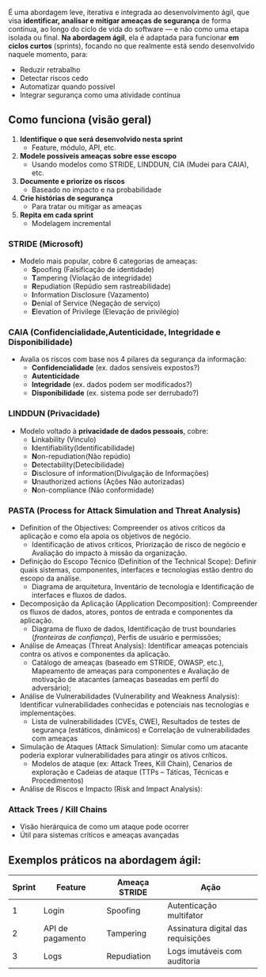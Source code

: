 É uma abordagem leve, iterativa e integrada ao desenvolvimento ágil, que visa **identificar, analisar e mitigar ameaças de segurança** de forma contínua, ao longo do ciclo de vida do software — e não como uma etapa isolada ou final.
**Na abordagem ágil**, ela é adaptada para funcionar **em ciclos curtos** (sprints), focando no que realmente está sendo desenvolvido naquele momento, para:

- Reduzir retrabalho
- Detectar riscos cedo
- Automatizar quando possível
- Integrar segurança como uma atividade contínua

## Como funciona (visão geral)

1. **Identifique o que será desenvolvido nesta sprint**
    - Feature, módulo, API, etc.
2. **Modele possíveis ameaças sobre esse escopo**
    - Usando modelos como STRIDE, LINDDUN, CIA (Mudei para CAIA), etc.
3. **Documente e priorize os riscos**
    - Baseado no impacto e na probabilidade
4. **Crie histórias de segurança**
    - Para tratar ou mitigar as ameaças
5. **Repita em cada sprint**
    - Modelagem incremental

### **STRIDE** (Microsoft)
- Modelo mais popular, cobre 6 categorias de ameaças:
    - **S**poofing (Falsificação de identidade)
    - **T**ampering (Violação de integridade)
    - **R**epudiation (Repúdio sem rastreabilidade)
    - **I**nformation Disclosure (Vazamento)
    - **D**enial of Service (Negação de serviço)
    - **E**levation of Privilege (Elevação de privilégio)
### **CAIA** (Confidencialidade,Autenticidade,  Integridade e Disponibilidade)

- Avalia os riscos com base nos 4 pilares da segurança da informação:
    - **Confidencialidade** (ex. dados sensíveis expostos?)
    - **Autenticidade**
    - **Integridade** (ex. dados podem ser modificados?)
    - **Disponibilidade** (ex. sistema pode ser derrubado?)
### **LINDDUN** (Privacidade)
- Modelo voltado à **privacidade de dados pessoais**, cobre:
    - **L**inkability (Vinculo)
    - **I**dentifiability(Identificabilidade)
    - **N**on-repudiation(Não repúdio)
    - **D**etectability(Detecibilidade)
    - **D**isclosure of information(Divulgação de Informações)
    - **U**nauthorized actions (Ações Não autorizadas)
    - **N**on-compliance (Não conformidade)
### **PASTA** (Process for Attack Simulation and Threat Analysis)
- Definition of the Objectives: Compreender os ativos críticos da aplicação e como ela apoia os objetivos de negócio.
	- Identificação de ativos críticos, Priorização de risco de negócio e Avaliação do impacto à missão da organização.
- Definição do Escopo Técnico (Definition of the Technical Scope): Definir quais sistemas, componentes, interfaces e tecnologias estão dentro do escopo da análise.
	- Diagrama de arquitetura, Inventário de tecnologia e Identificação de interfaces e fluxos de dados.
- Decomposição da Aplicação (Application Decomposition): Compreender os fluxos de dados, atores, pontos de entrada e componentes da aplicação.
	- Diagrama de fluxo de dados, Identificação de trust boundaries (_fronteiras de confiança_), Perfis de usuário e permissões;
- Análise de Ameaças (Threat Analysis): Identificar ameaças potenciais contra os ativos e componentes da aplicação.
	- Catálogo de ameaças (baseado em STRIDE, OWASP, etc.), Mapeamento de ameaças para componentes e Avaliação de motivação de atacantes (ameaças baseadas em perfil do adversário);
- Análise de Vulnerabilidades (Vulnerability and Weakness Analysis): Identificar vulnerabilidades conhecidas e potenciais nas tecnologias e implementações.
	- Lista de vulnerabilidades (CVEs, CWE), Resultados de testes de segurança (estáticos, dinâmicos) e Correlação de vulnerabilidades com ameaças
- Simulação de Ataques (Attack Simulation): Simular como um atacante poderia explorar vulnerabilidades para atingir os ativos críticos.
	- Modelos de ataque (ex: Attack Trees, Kill Chain), Cenarios de exploração e Cadeias de ataque (TTPs – Táticas, Técnicas e Procedimentos)
- Análise de Riscos e Impacto (Risk and Impact Analysis):
### **Attack Trees / Kill Chains**
- Visão hierárquica de como um ataque pode ocorrer
- Útil para sistemas críticos e ameaças avançadas

## Exemplos práticos na abordagem ágil:

|Sprint|Feature|Ameaça STRIDE|Ação|
|---|---|---|---|
|1|Login|Spoofing|Autenticação multifator|
|2|API de pagamento|Tampering|Assinatura digital das requisições|
|3|Logs|Repudiation|Logs imutáveis com auditoria|

